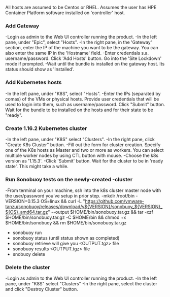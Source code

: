 All hosts are assumed to be Centos or RHEL.
Assumes the user has HPE Container Platform software installed on 'controller' host.

### Add Gateway 
-Login as admin to the Web UI controller running the product.
-In the left pane, under "Epic", select "Hosts".
-In the right pane, in the 'Gateway' section, enter the IP of the machine you want to be the gateway.
 You can also enter the same IP in the 'Hostname' field.
-Enter credentials s.a. username/password. Click 'Add Hosts' button. Go into the 'Site Lockdown' mode if prompted.
-Wait until the bundle is installed on the gateway host. Its status should show as 'Installed'. 

### Add Kubernetes hosts
-In the left pane, under "K8S", select "Hosts".
-Enter the IPs (separated by comas) of the VMs or physical hosts. Provide user credentials that will be used to login into them, such as username/password. Click "Submit" button. Wait for the bundle to be installed on the hosts and for their state to be "ready".

### Create 1.16.2 Kubernetes cluster
-In the left pane, under "K8S" select "Clusters". 
-In the right pane, click "Create K8s Cluster" button.
-Fill out the form for cluster creation. Specify one of the K8s hosts as Master and two or more as workers.
 You can select multiple worker nodes by using CTL button with mouse.
-Choose the k8s version as '1.15.3'. 
-Click 'Submit' button.
Wait for the cluster to be in 'ready state'. This might take a while.

### Run Sonobuoy tests on the newly-created -cluster
-From terminal on your machine, ssh into the k8s cluster master node with the user/password you've setup in prior step.
-mkdir /root/bin
-VERSION=0.15.3 OS=linux && curl -L "https://github.com/vmware-tanzu/sonobuoy/releases/download/v${VERSION}/sonobuoy_${VERSION}_${OS}_amd64.tar.gz" --output $HOME/bin/sonobuoy.tar.gz && tar -xzf $HOME/bin/sonobuoy.tar.gz -C $HOME/bin && chmod +x $HOME/bin/sonobuoy && rm $HOME/bin/sonobuoy.tar.gz
- sonobuoy run 
- sonobuoy status (until status shown as completed)
- sonobuoy retrieve will give you <OUTPUT.tgz> file
- sonobuoy results <OUTPUT.tgz> file
- snobuoy delete

### Delete the cluster
-Login as admin to the Web UI controller running the product.
-In the left pane, under "K8S" select "Clusters"
-In the right pane, select the cluster and click "Destroy Cluster" button.